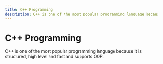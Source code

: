 ```yaml
---
title: C++ Programming
description: C++ is one of the most popular programming language because it is structured, high level and fast and supports OOP.
---
```


<Hero slots="heading, text" background="rgb(50 50 50)" />

# C++ Programming

C++ is one of the most popular programming language because it is structured, high level and fast and supports OOP.

<DiscoverBlock slots="link, text"/>

